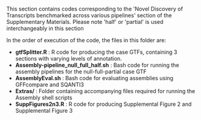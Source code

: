 This section contains codes corresponding to the 'Novel Discovery of Transcripts benchmarked across various pipelines' section of the Supplementary Materials.
Please note 'half' or 'partial' is used interchangeably in this section

In the order of execution of the code, the files in this folder are:

- **gtfSplitter.R** : R code for producing the case GTFs, containing 3 sections with varying levels of annotation.
- **Assembly-pipeline_null_full_half.sh** : Bash code for running the assembly pipelines for the null-full-partial case GTF 
- **AssemblyEval.sh** : Bash code for evaluating assemblies using GFFcompare and SQANTI3
- **Extras/** : Folder containing accompanying files required for running the Assembly shell scripts
- **SuppFigures2n3.R** : R code for producing Supplemental Figure 2 and Supplemental Figure 3 
